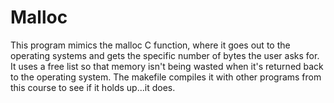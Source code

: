 # Malloc
This program mimics the malloc C function, where it goes out to the operating systems and gets the specific number of bytes the user asks for. It uses a free list so that memory isn't being wasted when it's returned back to the operating system. The makefile compiles it with other programs from this course to see if it holds up...it does.
